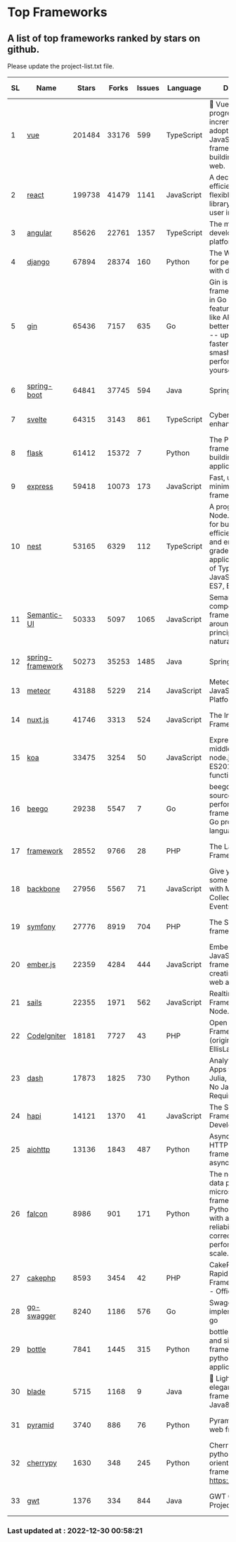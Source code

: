 # Top Frameworks
## A list of top frameworks ranked by stars on github.  
Please update the project-list.txt file.

| SL| Name  | Stars| Forks| Issues | Language | Description | Last Commit |
| --| ------| -----| ---- | ------ | -------- | ----------- | ----------- |
| 1 | [vue](https://github.com/vuejs/vue) | 201484 | 33176 | 599 | TypeScript | 🖖 Vue.js is a progressive, incrementally-adoptable JavaScript framework for building UI on the web. | 2022-12-27 21:38:05 |
| 2 | [react](https://github.com/facebook/react) | 199738 | 41479 | 1141 | JavaScript | A declarative, efficient, and flexible JavaScript library for building user interfaces. | 2022-12-23 19:31:27 |
| 3 | [angular](https://github.com/angular/angular) | 85626 | 22761 | 1357 | TypeScript | The modern web developer’s platform | 2022-12-24 11:26:34 |
| 4 | [django](https://github.com/django/django) | 67894 | 28374 | 160 | Python | The Web framework for perfectionists with deadlines. | 2022-12-29 10:35:41 |
| 5 | [gin](https://github.com/gin-gonic/gin) | 65436 | 7157 | 635 | Go | Gin is a HTTP web framework written in Go (Golang). It features a Martini-like API with much better performance -- up to 40 times faster. If you need smashing performance, get yourself some Gin. | 2022-12-25 05:49:44 |
| 6 | [spring-boot](https://github.com/spring-projects/spring-boot) | 64841 | 37745 | 594 | Java | Spring Boot | 2022-12-22 21:36:02 |
| 7 | [svelte](https://github.com/sveltejs/svelte) | 64315 | 3143 | 861 | TypeScript | Cybernetically enhanced web apps | 2022-12-22 16:47:52 |
| 8 | [flask](https://github.com/pallets/flask) | 61412 | 15372 | 7 | Python | The Python micro framework for building web applications. | 2022-12-29 17:52:18 |
| 9 | [express](https://github.com/expressjs/express) | 59418 | 10073 | 173 | JavaScript | Fast, unopinionated, minimalist web framework for node. | 2022-10-08 20:11:42 |
| 10 | [nest](https://github.com/nestjs/nest) | 53165 | 6329 | 112 | TypeScript | A progressive Node.js framework for building efficient, scalable, and enterprise-grade server-side applications on top of TypeScript & JavaScript (ES6, ES7, ES8) 🚀 | 2022-12-27 10:28:01 |
| 11 | [Semantic-UI](https://github.com/Semantic-Org/Semantic-UI) | 50333 | 5097 | 1065 | JavaScript | Semantic is a UI component framework based around useful principles from natural language. | 2022-10-06 20:02:37 |
| 12 | [spring-framework](https://github.com/spring-projects/spring-framework) | 50273 | 35253 | 1485 | Java | Spring Framework | 2022-12-23 15:11:16 |
| 13 | [meteor](https://github.com/meteor/meteor) | 43188 | 5229 | 214 | JavaScript | Meteor, the JavaScript App Platform | 2022-12-27 12:38:30 |
| 14 | [nuxt.js](https://github.com/nuxt/nuxt.js) | 41746 | 3313 | 524 | JavaScript | The Intuitive Vue(2) Framework | 2022-12-19 17:01:27 |
| 15 | [koa](https://github.com/koajs/koa) | 33475 | 3254 | 50 | JavaScript | Expressive middleware for node.js using ES2017 async functions | 2022-12-28 01:44:46 |
| 16 | [beego](https://github.com/beego/beego) | 29238 | 5547 | 7 | Go | beego is an open-source, high-performance web framework for the Go programming language. | 2022-12-26 15:53:27 |
| 17 | [framework](https://github.com/laravel/framework) | 28552 | 9766 | 28 | PHP | The Laravel Framework. | 2022-12-27 17:33:46 |
| 18 | [backbone](https://github.com/jashkenas/backbone) | 27956 | 5567 | 71 | JavaScript | Give your JS App some Backbone with Models, Views, Collections, and Events | 2022-11-23 20:55:56 |
| 19 | [symfony](https://github.com/symfony/symfony) | 27776 | 8919 | 704 | PHP | The Symfony PHP framework | 2022-12-29 16:29:24 |
| 20 | [ember.js](https://github.com/emberjs/ember.js) | 22359 | 4284 | 444 | JavaScript | Ember.js - A JavaScript framework for creating ambitious web applications | 2022-12-28 21:21:13 |
| 21 | [sails](https://github.com/balderdashy/sails) | 22355 | 1971 | 562 | JavaScript | Realtime MVC Framework for Node.js | 2022-11-21 02:21:42 |
| 22 | [CodeIgniter](https://github.com/bcit-ci/CodeIgniter) | 18181 | 7727 | 43 | PHP | Open Source PHP Framework (originally from EllisLab) | 2022-12-01 11:38:45 |
| 23 | [dash](https://github.com/plotly/dash) | 17873 | 1825 | 730 | Python | Analytical Web Apps for Python, R, Julia, and Jupyter. No JavaScript Required. | 2022-12-17 15:12:48 |
| 24 | [hapi](https://github.com/hapijs/hapi) | 14121 | 1370 | 41 | JavaScript | The Simple, Secure Framework Developers Trust | 2022-12-23 20:15:56 |
| 25 | [aiohttp](https://github.com/aio-libs/aiohttp) | 13136 | 1843 | 487 | Python | Asynchronous HTTP client/server framework for asyncio and Python | 2022-12-25 22:54:00 |
| 26 | [falcon](https://github.com/falconry/falcon) | 8986 | 901 | 171 | Python | The no-magic web data plane API and microservices framework for Python developers, with a focus on reliability, correctness, and performance at scale. | 2022-12-02 14:57:32 |
| 27 | [cakephp](https://github.com/cakephp/cakephp) | 8593 | 3454 | 42 | PHP | CakePHP: The Rapid Development Framework for PHP - Official Repository | 2022-12-27 20:59:28 |
| 28 | [go-swagger](https://github.com/go-swagger/go-swagger) | 8240 | 1186 | 576 | Go | Swagger 2.0 implementation for go | 2022-12-18 01:03:36 |
| 29 | [bottle](https://github.com/bottlepy/bottle) | 7841 | 1445 | 315 | Python | bottle.py is a fast and simple micro-framework for python web-applications. | 2022-09-05 15:24:52 |
| 30 | [blade](https://github.com/lets-blade/blade) | 5715 | 1168 | 9 | Java | :rocket: Lightning fast and elegant mvc framework for Java8 | 2022-05-10 12:38:06 |
| 31 | [pyramid](https://github.com/Pylons/pyramid) | 3740 | 886 | 76 | Python | Pyramid - A Python web framework | 2022-12-29 22:41:23 |
| 32 | [cherrypy](https://github.com/cherrypy/cherrypy) | 1630 | 348 | 245 | Python | CherryPy is a pythonic, object-oriented HTTP framework.      https://cherrypy.dev | 2022-07-17 20:36:25 |
| 33 | [gwt](https://github.com/gwtproject/gwt) | 1376 | 334 | 844 | Java | GWT Open Source Project | 2022-11-30 14:11:08 |

### Last updated at : 2022-12-30 00:58:21

